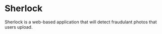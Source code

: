 # Sherlock

Sherlock is a web-based application that will detect fraudulant photos that users upload.
